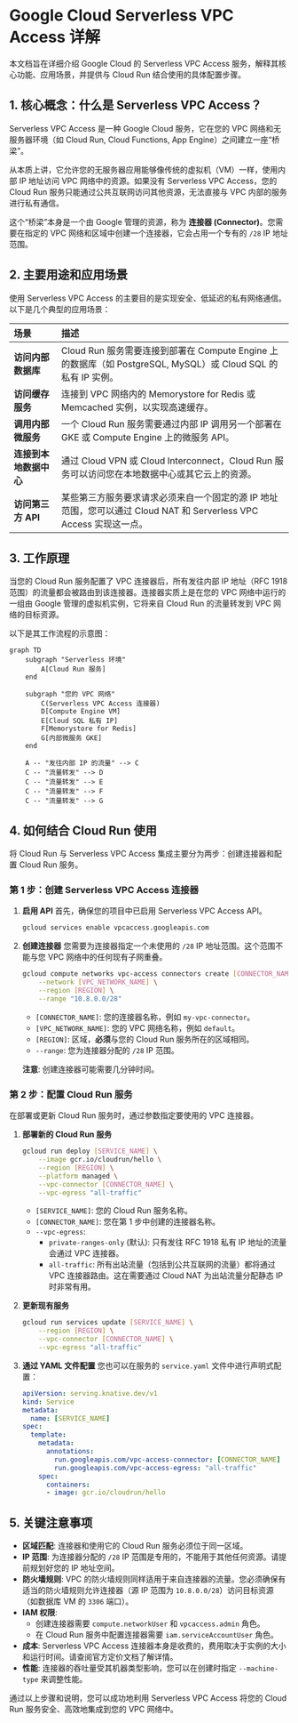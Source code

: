 # Google Cloud Serverless VPC Access 详解

本文档旨在详细介绍 Google Cloud 的 Serverless VPC Access 服务，解释其核心功能、应用场景，并提供与 Cloud Run 结合使用的具体配置步骤。

## 1. 核心概念：什么是 Serverless VPC Access？

Serverless VPC Access 是一种 Google Cloud 服务，它在您的 VPC 网络和无服务器环境（如 Cloud Run, Cloud Functions, App Engine）之间建立一座“桥梁”。

从本质上讲，它允许您的无服务器应用能够像传统的虚拟机（VM）一样，使用内部 IP 地址访问 VPC 网络中的资源。如果没有 Serverless VPC Access，您的 Cloud Run 服务只能通过公共互联网访问其他资源，无法直接与 VPC 内部的服务进行私有通信。

这个“桥梁”本身是一个由 Google 管理的资源，称为 **连接器 (Connector)**。您需要在指定的 VPC 网络和区域中创建一个连接器，它会占用一个专有的 `/28` IP 地址范围。

## 2. 主要用途和应用场景

使用 Serverless VPC Access 的主要目的是实现安全、低延迟的私有网络通信。以下是几个典型的应用场景：

| 场景 | 描述 |
| :--- | :--- |
| **访问内部数据库** | Cloud Run 服务需要连接到部署在 Compute Engine 上的数据库（如 PostgreSQL, MySQL）或 Cloud SQL 的私有 IP 实例。 |
| **访问缓存服务** | 连接到 VPC 网络内的 Memorystore for Redis 或 Memcached 实例，以实现高速缓存。 |
| **调用内部微服务** | 一个 Cloud Run 服务需要通过内部 IP 调用另一个部署在 GKE 或 Compute Engine 上的微服务 API。 |
| **连接到本地数据中心** | 通过 Cloud VPN 或 Cloud Interconnect，Cloud Run 服务可以访问您在本地数据中心或其它云上的资源。 |
| **访问第三方 API** | 某些第三方服务要求请求必须来自一个固定的源 IP 地址范围，您可以通过 Cloud NAT 和 Serverless VPC Access 实现这一点。 |

## 3. 工作原理

当您的 Cloud Run 服务配置了 VPC 连接器后，所有发往内部 IP 地址（RFC 1918 范围）的流量都会被路由到该连接器。连接器实质上是在您的 VPC 网络中运行的一组由 Google 管理的虚拟机实例，它将来自 Cloud Run 的流量转发到 VPC 网络的目标资源。

以下是其工作流程的示意图：

```mermaid
graph TD
    subgraph "Serverless 环境"
        A[Cloud Run 服务]
    end

    subgraph "您的 VPC 网络"
        C(Serverless VPC Access 连接器)
        D[Compute Engine VM]
        E[Cloud SQL 私有 IP]
        F[Memorystore for Redis]
        G[内部微服务 GKE]
    end

    A -- "发往内部 IP 的流量" --> C
    C -- "流量转发" --> D
    C -- "流量转发" --> E
    C -- "流量转发" --> F
    C -- "流量转发" --> G

```

## 4. 如何结合 Cloud Run 使用

将 Cloud Run 与 Serverless VPC Access 集成主要分为两步：创建连接器和配置 Cloud Run 服务。

### 第 1 步：创建 Serverless VPC Access 连接器

1.  **启用 API**
    首先，确保您的项目中已启用 Serverless VPC Access API。
    ```bash
    gcloud services enable vpcaccess.googleapis.com
    ```

2.  **创建连接器**
    您需要为连接器指定一个未使用的 `/28` IP 地址范围。这个范围不能与您 VPC 网络中的任何现有子网重叠。

    ```bash
    gcloud compute networks vpc-access connectors create [CONNECTOR_NAME] \
        --network [VPC_NETWORK_NAME] \
        --region [REGION] \
        --range "10.8.0.0/28"
    ```
    - `[CONNECTOR_NAME]`: 您的连接器名称，例如 `my-vpc-connector`。
    - `[VPC_NETWORK_NAME]`: 您的 VPC 网络名称，例如 `default`。
    - `[REGION]`: 区域，**必须**与您的 Cloud Run 服务所在的区域相同。
    - `--range`: 您为连接器分配的 `/28` IP 范围。

    **注意**: 创建连接器可能需要几分钟时间。

### 第 2 步：配置 Cloud Run 服务

在部署或更新 Cloud Run 服务时，通过参数指定要使用的 VPC 连接器。

1.  **部署新的 Cloud Run 服务**
    ```bash
    gcloud run deploy [SERVICE_NAME] \
        --image gcr.io/cloudrun/hello \
        --region [REGION] \
        --platform managed \
        --vpc-connector [CONNECTOR_NAME] \
        --vpc-egress "all-traffic"
    ```
    - `[SERVICE_NAME]`: 您的 Cloud Run 服务名称。
    - `[CONNECTOR_NAME]`: 您在第 1 步中创建的连接器名称。
    - `--vpc-egress`:
        - `private-ranges-only` (默认): 只有发往 RFC 1918 私有 IP 地址的流量会通过 VPC 连接器。
        - `all-traffic`: 所有出站流量（包括到公共互联网的流量）都将通过 VPC 连接器路由。这在需要通过 Cloud NAT 为出站流量分配静态 IP 时非常有用。

2.  **更新现有服务**
    ```bash
    gcloud run services update [SERVICE_NAME] \
        --region [REGION] \
        --vpc-connector [CONNECTOR_NAME] \
        --vpc-egress "all-traffic"
    ```

3.  **通过 YAML 文件配置**
    您也可以在服务的 `service.yaml` 文件中进行声明式配置：
    ```yaml
    apiVersion: serving.knative.dev/v1
    kind: Service
    metadata:
      name: [SERVICE_NAME]
    spec:
      template:
        metadata:
          annotations:
            run.googleapis.com/vpc-access-connector: [CONNECTOR_NAME]
            run.googleapis.com/vpc-access-egress: "all-traffic"
        spec:
          containers:
          - image: gcr.io/cloudrun/hello
    ```

## 5. 关键注意事项

- **区域匹配**: 连接器和使用它的 Cloud Run 服务必须位于同一区域。
- **IP 范围**: 为连接器分配的 `/28` IP 范围是专用的，不能用于其他任何资源。请提前规划好您的 IP 地址空间。
- **防火墙规则**: VPC 的防火墙规则同样适用于来自连接器的流量。您必须确保有适当的防火墙规则允许连接器（源 IP 范围为 `10.8.0.0/28`）访问目标资源（如数据库 VM 的 `3306` 端口）。
- **IAM 权限**:
    - 创建连接器需要 `compute.networkUser` 和 `vpcaccess.admin` 角色。
    - 在 Cloud Run 服务中配置连接器需要 `iam.serviceAccountUser` 角色。
- **成本**: Serverless VPC Access 连接器本身是收费的，费用取决于实例的大小和运行时间。请查阅官方定价文档了解详情。
- **性能**: 连接器的吞吐量受其机器类型影响，您可以在创建时指定 `--machine-type` 来调整性能。

通过以上步骤和说明，您可以成功地利用 Serverless VPC Access 将您的 Cloud Run 服务安全、高效地集成到您的 VPC 网络中。
